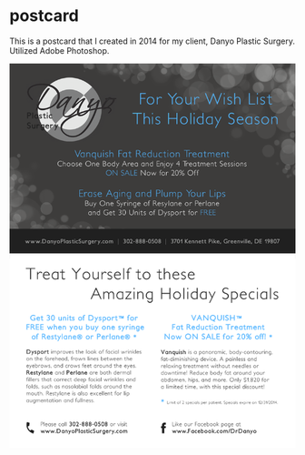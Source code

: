 postcard
========

This is a postcard that I created in 2014 for my client, Danyo Plastic Surgery. Utilized Adobe Photoshop.

![postcard](https://raw.githubusercontent.com/iamveronica/postcard/master/postcard.png)
